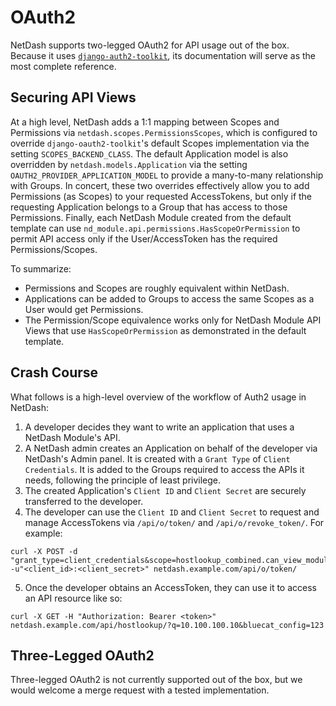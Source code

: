 # OAuth2

NetDash supports two-legged OAuth2 for API usage out of the box. Because it uses [`django-auth2-toolkit`](https://django-oauth-toolkit.readthedocs.io/en/latest/), its documentation will serve as the most complete reference.

## Securing API Views

At a high level, NetDash adds a 1:1 mapping between Scopes and Permissions via `netdash.scopes.PermissionsScopes`, which is configured to override `django-oauth2-toolkit`'s default Scopes implementation via the setting `SCOPES_BACKEND_CLASS`. The default Application model is also overridden by `netdash.models.Application` via the setting `OAUTH2_PROVIDER_APPLICATION_MODEL` to provide a many-to-many relationship with Groups. In concert, these two overrides effectively allow you to add Permissions (as Scopes) to your requested AccessTokens, but only if the requesting Application belongs to a Group that has access to those Permissions. Finally, each NetDash Module created from the default template can use `nd_module.api.permissions.HasScopeOrPermission` to permit API access only if the User/AccessToken has the required Permissions/Scopes.

To summarize:
* Permissions and Scopes are roughly equivalent within NetDash.
* Applications can be added to Groups to access the same Scopes as a User would get Permissions.
* The Permission/Scope equivalence works only for NetDash Module API Views that use `HasScopeOrPermission` as demonstrated in the default template.

## Crash Course

What follows is a high-level overview of the workflow of Auth2 usage in NetDash:

1. A developer decides they want to write an application that uses a NetDash Module's API.
2. A NetDash admin creates an Application on behalf of the developer via NetDash's Admin panel. It is created with a `Grant Type` of `Client Credentials`. It is added to the Groups required to access the APIs it needs, following the principle of least privilege.
3. The created Application's `Client ID` and `Client Secret` are securely transferred to the developer.
4. The developer can use the `Client ID` and `Client Secret` to request and manage AccessTokens via `/api/o/token/` and `/api/o/revoke_token/`. For example:
```
curl -X POST -d "grant_type=client_credentials&scope=hostlookup_combined.can_view_module" -u"<client_id>:<client_secret>" netdash.example.com/api/o/token/
```
5. Once the developer obtains an AccessToken, they can use it to access an API resource like so:
```
curl -X GET -H "Authorization: Bearer <token>" netdash.example.com/api/hostlookup/?q=10.100.100.10&bluecat_config=123
```

## Three-Legged OAuth2

Three-legged OAuth2 is not currently supported out of the box, but we would welcome a merge request with a tested implementation.